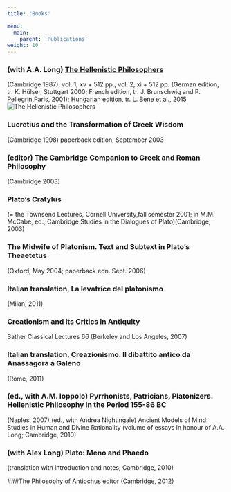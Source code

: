 ```yaml
---
title: "Books"

menu:
  main:
    parent: 'Publications'
weight: 10
---
```


### (with A.A. Long) [The Hellenistic Philosophers](http://www.cambridge.org/catalogue/catalogue.asp?isbn=0521275563)
(Cambridge 1987); vol. 1, xv + 512 pp.; vol. 2, xi + 512 pp. (German edition, tr. K. Hülser, Stuttgart 2000; French edition, tr. J. Brunschwig and P. Pellegrin,Paris, 2001); Hungarian edition, tr. L. Bene et al., 2015
![The Hellenistic Philosophers](../bookcovers/LS.gif)

### Lucretius and the Transformation of Greek Wisdom
(Cambridge 1998)
paperback edition, September 2003


### (editor) The Cambridge Companion to Greek and Roman Philosophy
(Cambridge 2003)


### Plato’s Cratylus
(= the Townsend Lectures, Cornell University,fall semester 2001; in M.M. McCabe, ed., Cambridge Studies in the Dialogues of Plato)(Cambridge, 2003)


### The Midwife of Platonism. Text and Subtext in Plato’s Theaetetus
(Oxford, May 2004; paperback edn. Sept. 2006)


### Italian translation, La levatrice del platonismo
(Milan, 2011)


### Creationism and its Critics in Antiquity
Sather Classical Lectures 66
(Berkeley and Los Angeles, 2007)


### Italian translation, Creazionismo. Il dibattito antico da Anassagora a Galeno
(Rome, 2011)


### (ed., with A.M. Ioppolo) Pyrrhonists, Patricians, Platonizers. Hellenistic Philosophy in the Period 155-86 BC
(Naples, 2007)
(ed., with Andrea Nightingale) Ancient Models of Mind: Studies in Human and Divine Rationality
(volume of essays in honour of A.A. Long; Cambridge, 2010)


### (with Alex Long) Plato: Meno and Phaedo
(translation with introduction and notes; Cambridge, 2010)

###The Philosophy of Antiochus
editor (Cambridge, 2012)
